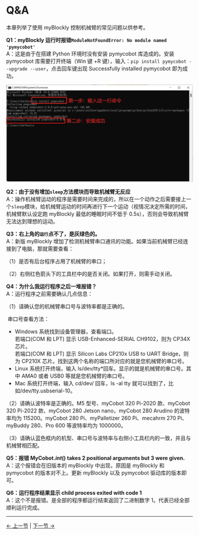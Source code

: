 # Q&A

本章列举了使用 myBlockly 控制机械臂的常见问题以供参考。

**Q1：myBlockly 运行时报错`ModuleNotFoundError: No module named 'pymycobot'`**  
A：这是由于在搭建 Python 环境时没有安装 pymycobot 库造成的。安装 pymycobot 库需要打开终端（Win 键 +R 键），输入：`pip install pymycobot --upgrade --user`，点击回车键出现 Successfully installed pymycobot 即为成功。

<img src="./img/myblockly/Q&A.jpg" style="zoom: 50%;" />

**Q2：由于没有增加`sleep`方法模块而导致机械臂无反应**  
A：操作机械臂运动的程序是需要时间来完成的，所以在一个动作之后需要接上一个`sleep`模块，给机械臂运动的时间再进行下一个运动（视情况决定所需的时间，机械臂默认设定跑 myBlockly 最低的睡眠时间不低于 0.5s），否则会导致机械臂无法达到理想的运动。

**Q3：右上角的`运行`点不了，是灰绿色的。**  
A：新版 myBlockly 增加了检测机械臂串口通讯的功能。如果当前机械臂已经连接到了电脑，那就需要查看：

（1）是否有后台程序占用了机械臂的串口；

（2）右侧红色箭头下的工具栏中的是否关闭。如果打开，则需手动关闭。

**Q4：为什么我运行程序之后一堆报错？**  
A：运行程序之前需要确认几点信息：

（1）请确认您的机械臂串口号与波特率都是正确的。

​ 串口号查看方法：

- Windows 系统找到设备管理器，查看端口。  
  若端口(COM 和 LPT) 显示 USB-Enhanced-SERIAL CH9102，则为 CP34X 芯片。  
  若端口(COM 和 LPT) 显示 Silicon Labs CP210x USB to UART Bridge，则为 CP210X 芯片。找到这两个名称的端口所对应的就是您机械臂的串口号。
- Linux 系统打开终端，输入 ls/dev/tty\*回车。显示的就是机械臂的串口号。其中 AMA0 或者 USB0 等就是您机械臂的串口号。
- Mac 系统打开终端，输入 cd/dev/ 回车，ls -al tty 就可以找到了，比如/dev/tty.usbserial-10。

（2）请确认波特率是正确的。M5 型号、myCobot 320 Pi-2020 款、myCobot 320 Pi-2022 款、myCobot 280 Jetson nano，myCobot 280 Arudino 的波特率均为 115200。myCobot 280 Pi、myPalletizer 260 Pi、mecahrm 270 Pi、myBuddy 280、Pro 600 等波特率均为 1000000。

（3）请确认蓝色框内的机型、串口号与波特率与右侧小工具栏内的一致，并且与机械臂相匹配。

**Q5：报错 MyCobot._int_() takes 2 positional arguments but 3 were given.**  
A：这个报错会在旧版本的 myBlockly 中出现，原因是 myBlockly 和 pymycobot 的版本对不上。更新 myBlockly 以及 pymycobot 驱动库的版本即可。

**Q6：运行程序结果显示 child process exited with code 1**  
A：这个不是报错。是全部的程序都运行结束返回了二进制数字 1。代表已经全部顺利运行完成。

---

[← 上一节](../320pi/9-PumpUse.md) | [下一节 →](../320pi/11-api.md)
